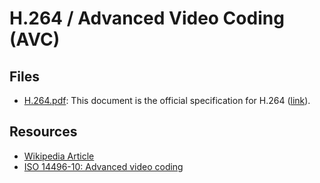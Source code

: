 # H.264 / Advanced Video Coding (AVC)
## Files
- [H.264.pdf](H.264.pdf): This document is the official specification for H.264 ([link](https://www.itu.int/rec/T-REC-H.264/en)).
## Resources
- [Wikipedia Article](https://en.wikipedia.org/wiki/Advanced_Video_Coding)
- [ISO 14496-10: Advanced video coding](https://www.iso.org/standard/75400.html)
